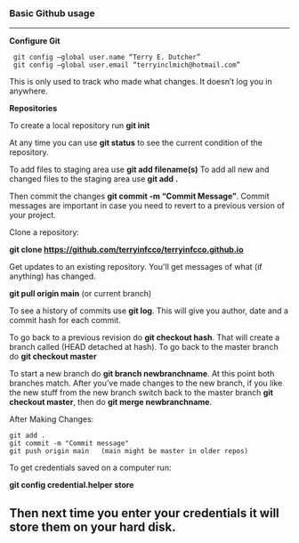 ### Basic Github usage

----

**Configure Git**

     git config –global user.name “Terry E. Dutcher”
     git config –global user.email “terryinclmich@hotmail.com”

This is only used to track who made what changes. It doesn’t log you in anywhere.

**Repositories**

To create a local repository run **git init**

At any time you can use **git status** to see the current condition of the repository.

To add files to staging area use **git add filename(s)** To add all new and changed files to the staging area use **git add .**

Then commit the changes **git commit -m “Commit Message”**. Commit messages are important in case you need to revert to a previous version of your project.

Clone a repository:

**git clone https://github.com/terryinfcco/terryinfcco.github.io**

Get updates to an existing repository. You'll get messages of what (if anything) has changed.

**git pull origin main** (or current branch)
  
To see a history of commits use **git log**. This will give you author, date and a commit hash for each commit.

To go back to a previous revision do **git checkout hash**. That will create a branch called (HEAD detached at hash). To go back to the master branch do **git checkout master**

To start a new branch do **git branch newbranchname**. At this point both branches match. After you’ve made changes to the new branch, if you like the new stuff from the new branch switch back to the master branch **git checkout master**, then do **git merge newbranchname**.


After Making Changes:
  
    git add .
    git commit -m "Commit message"
    git push origin main   (main might be master in older repos)
    
To get credentials saved on a computer run:

**git config credential.helper store**
  
Then next time you enter your credentials it will store them on your hard disk.    
----
